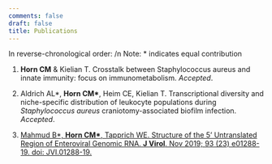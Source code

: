 ```yaml
---
comments: false
draft: false
title: Publications
---
```

In reverse-chronological order: /n
Note: * indicates equal contribution

1.	**Horn CM** & Kielian T. Crosstalk between Staphylococcus aureus and innate immunity: focus on immunometabolism. *Accepted*.

2.	Aldrich AL\*, **Horn CM\***, Heim CE, Kielian T. Transcriptional diversity and niche-specific distribution of leukocyte populations during *Staphylococcus aureus* craniotomy-associated biofilm infection. *Accepted*.

3.	[Mahmud B\*, **Horn CM\***, Tapprich WE. Structure of the 5’ Untranslated Region of Enteroviral Genomic RNA. **J Virol**. Nov 2019; 93 (23) e01288-19. doi: JVI.01288-19.](https://jvi.asm.org/content/93/23/e01288-19)
